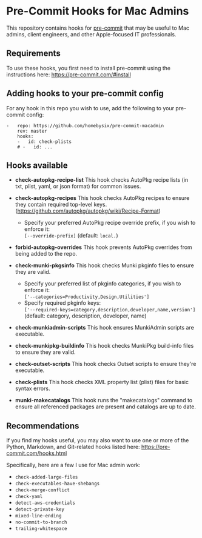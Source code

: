 # Pre-Commit Hooks for Mac Admins

This repository contains hooks for [pre-commit](https://pre-commit.com/hooks.html) that may be useful to Mac admins, client engineers, and other Apple-focused IT professionals.

## Requirements

To use these hooks, you first need to install pre-commit using the instructions here:
https://pre-commit.com/#install

## Adding hooks to your pre-commit config

For any hook in this repo you wish to use, add the following to your pre-commit config:

```
-   repo: https://github.com/homebysix/pre-commit-macadmin
    rev: master
    hooks:
    -   id: check-plists
    # -   id: ...
```

## Hooks available

- __check-autopkg-recipe-list__
    This hook checks AutoPkg recipe lists (in txt, plist, yaml, or json format) for common issues.

- __check-autopkg-recipes__
    This hook checks AutoPkg recipes to ensure they contain required top-level keys. (https://github.com/autopkg/autopkg/wiki/Recipe-Format)
    - Specify your preferred AutoPkg recipe override prefix, if you wish to enforce it:  
        `[--override-prefix]` (default: `local.`)

- __forbid-autopkg-overrides__
    This hook prevents AutoPkg overrides from being added to the repo.

- __check-munki-pkgsinfo__
    This hook checks Munki pkginfo files to ensure they are valid.
    - Specify your preferred list of pkginfo categories, if you wish to enforce it:  
        `['--categories=Productivity,Design,Utilities']`
    - Specify required pkginfo keys:  
        `['--required-keys=category,description,developer,name,version']` (default: category, description, developer, name)

- __check-munkiadmin-scripts__
    This hook ensures MunkiAdmin scripts are executable.

- __check-munkipkg-buildinfo__
    This hook checks MunkiPkg build-info files to ensure they are valid.

- __check-outset-scripts__
    This hook checks Outset scripts to ensure they're executable.

- __check-plists__
    This hook checks XML property list (plist) files for basic syntax errors.

- __munki-makecatalogs__
    This hook runs the "makecatalogs" command to ensure all referenced packages are present and catalogs are up to date.

## Recommendations

If you find my hooks useful, you may also want to use one or more of the Python, Markdown, and Git-related hooks listed here:
https://pre-commit.com/hooks.html

Specifically, here are a few I use for Mac admin work:
- `check-added-large-files`
- `check-executables-have-shebangs`
- `check-merge-conflict`
- `check-yaml`
- `detect-aws-credentials`
- `detect-private-key`
- `mixed-line-ending`
- `no-commit-to-branch`
- `trailing-whitespace`
